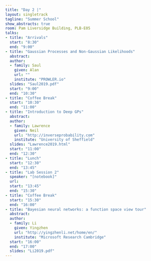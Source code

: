 ```yaml
---
title: "Day 2 |"
layout: singletrack
tagline: "Summer School"
show_abstracts: true
room: Pam Liversidge Building, PLB-E05
talks:
- title: "Arrivals"
  start: "8:30"
  end: "9:00"
- title: "Gaussian Processes and Non-Gaussian Likelihoods"
  abstract:
  author:
  - family: Saul
    given: Alan
    url: ""
    institute: "PROWLER.io"
  slides: "Saul2019.pdf"
  start: "9:00"
  end: "10:30"
- title: "Coffee Break"
  start: "10:30"
  end: "11:00"
- title: "Introduction to Deep GPs"
  abstract:
  author:
  - family: Lawrence
    given: Neil
    url: "http://inverseprobability.com"
    institute: "University of Sheffield"
  slides: "Lawrence2019.html"
  start: "11:00"
  end: "12:30"
- title: "Lunch"
  start: "12:30"
  end: "13:45"
- title: "Lab Session 2"
  speaker: "[notebook]"
  url:
  start: "13:45"
  end: "15:30"
- title: "Coffee Break"
  start: "15:30"
  end: "16:00"
- title: "Bayesian neural networks: a function space view tour"
  abstract:
  author:
  - family: Li
    given: Yingzhen
    url: "http://yingzhenli.net/home/en/"
    institute: "Microsoft Research Cambridge"
  start: "16:00"
  end: "17:00"
  slides: "Li2019.pdf"
---
```

